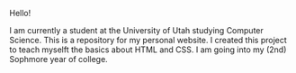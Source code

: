 Hello!

I am currently a student at the University of Utah studying Computer Science. 
This is a repository for my personal website. I created this project to teach myselft the basics about HTML and CSS.
I am going into my (2nd) Sophmore year of college.
